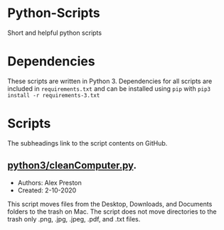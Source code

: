 # Python-Scripts
Short and helpful python scripts

# Dependencies
These scripts are written in Python 3. Dependencies for all scripts are included in `requirements.txt` and can be installed
using `pip` with `pip3 install -r requirements-3.txt`

# Scripts
The subheadings link to the script contents on GitHub.

## [python3/cleanComputer.py](https://github.com/alexrpreston/Python-Scripts/blob/master/python3/cleanComputer.py).
+ Authors: Alex Preston
+ Created: 2-10-2020

This script moves files from the Desktop, Downloads, and Documents folders to the trash on Mac. The script does not move directories to the trash only .png, .jpg, .jpeg, .pdf, and .txt files.
